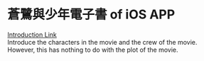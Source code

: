 # 蒼鷺與少年電子書 of iOS APP

[Introduction Link](https://medium.com/@tonysu1204/2-%E8%92%BC%E9%B7%BA%E8%88%87%E5%B0%91%E5%B9%B4%E9%9B%BB%E5%AD%90%E6%9B%B8-4f2a77c5fccd)  
Introduce the characters in the movie and the crew of the movie.  
However, this has nothing to do with the plot of the movie.
